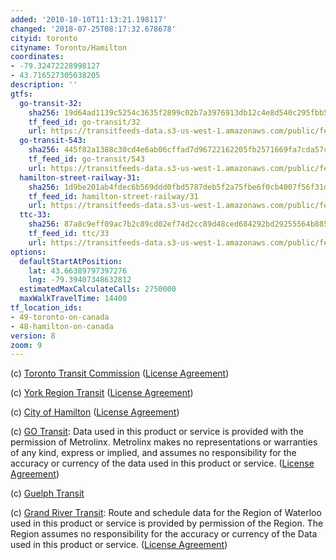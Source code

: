 ```yaml
---
added: '2010-10-10T11:13:21.198117'
changed: '2018-07-25T08:17:32.678678'
cityid: toronto
cityname: Toronto/Hamilton
coordinates:
- -79.32472228998127
- 43.716527305038205
description: ''
gtfs:
  go-transit-32:
    sha256: 19d64ad1139c5254c3635f2899c02b7a3976913db12c4e8d540c295fbb50a72b
    tf_feed_id: go-transit/32
    url: https://transitfeeds-data.s3-us-west-1.amazonaws.com/public/feeds/go-transit/32/20180717/gtfs.zip
  go-transit-543:
    sha256: 445f82a1388c30cd4e6ab06cffad7d96722162205fb2571669fa7cda57c28673
    tf_feed_id: go-transit/543
    url: https://transitfeeds-data.s3-us-west-1.amazonaws.com/public/feeds/go-transit/543/20180717/gtfs.zip
  hamilton-street-railway-31:
    sha256: 1d9be201ab4fdec6b569ddd0fbd5787deb5f2a75fbe6f0cb4007f56f31da1963
    tf_feed_id: hamilton-street-railway/31
    url: https://transitfeeds-data.s3-us-west-1.amazonaws.com/public/feeds/hamilton-street-railway/31/20180618/gtfs.zip
  ttc-33:
    sha256: 87a8c9eff09ac7b2c89cd02ef74d2cc89d48ced684292bd29255564b885eafbc
    tf_feed_id: ttc/33
    url: https://transitfeeds-data.s3-us-west-1.amazonaws.com/public/feeds/ttc/33/20180618/gtfs.zip
options:
  defaultStartAtPosition:
    lat: 43.66389797397276
    lng: -79.39407348632812
  estimatedMaxCalculateCalls: 2750000
  maxWalkTravelTime: 14400
tf_location_ids:
- 49-toronto-on-canada
- 48-hamilton-on-canada
version: 8
zoom: 9
---
```


(c) [Toronto Transit Commission](http://www.ttc.ca) ([License Agreement](http://www.toronto.ca/open/terms.htm))

(c) [York Region Transit](http://www.yrt.ca/) ([License Agreement](http://www.yrt.ca/google/disclaimer.asp))

(c) [City of Hamilton](http://www.hamilton.ca/) ([License Agreement](https://www.hamilton.ca/Policies/AcceptableUseAgreement.htm))

(c) [GO Transit](http://www.gotransit.com/): Data used in this product or service is provided with the permission of Metrolinx. Metrolinx makes no representations or warranties of any kind, express or implied, and assumes no responsibility for the accuracy or currency of the data used in this product or service. ([License Agreement](http://www.gotransit.com/publicroot/en/schedules/DeveloperResources.aspx))

(c) [Guelph Transit](http://guelph.ca/transit)

(c) [Grand River Transit](http://www.grt.ca/): Route and schedule data for the Region of Waterloo used in this product or service is provided by permission of the Region. The Region assumes no responsibility for the accuracy or currency of the Data used in this product or service. ([License Agreement](http://www.grt.ca/en/doingBusiness/supportingsoftwareapplications.asp?_mid_=18101))
